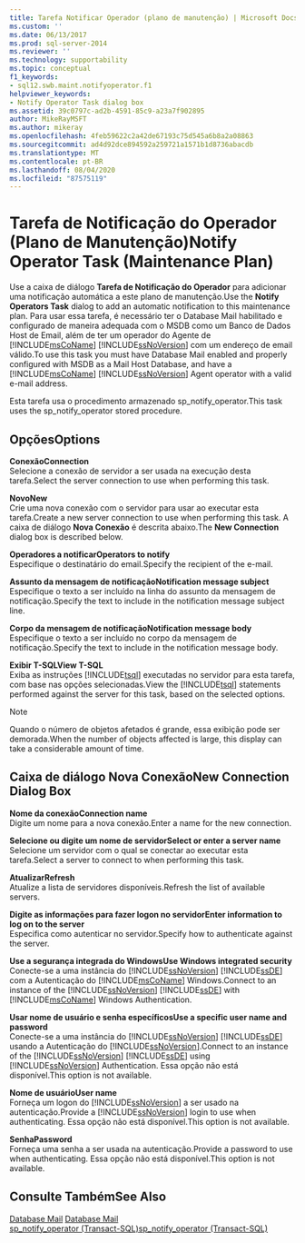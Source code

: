 ```yaml
---
title: Tarefa Notificar Operador (plano de manutenção) | Microsoft Docs
ms.custom: ''
ms.date: 06/13/2017
ms.prod: sql-server-2014
ms.reviewer: ''
ms.technology: supportability
ms.topic: conceptual
f1_keywords:
- sql12.swb.maint.notifyoperator.f1
helpviewer_keywords:
- Notify Operator Task dialog box
ms.assetid: 39c0797c-ad2b-4591-85c9-a23a7f902895
author: MikeRayMSFT
ms.author: mikeray
ms.openlocfilehash: 4feb59622c2a42de67193c75d545a6b8a2a08863
ms.sourcegitcommit: ad4d92dce894592a259721a1571b1d8736abacdb
ms.translationtype: MT
ms.contentlocale: pt-BR
ms.lasthandoff: 08/04/2020
ms.locfileid: "87575119"
---
```

# <a name="notify-operator-task-maintenance-plan"></a><span data-ttu-id="228ec-102">Tarefa de Notificação do Operador (Plano de Manutenção)</span><span class="sxs-lookup"><span data-stu-id="228ec-102">Notify Operator Task (Maintenance Plan)</span></span>
  <span data-ttu-id="228ec-103">Use a caixa de diálogo **Tarefa de Notificação do Operador** para adicionar uma notificação automática a este plano de manutenção.</span><span class="sxs-lookup"><span data-stu-id="228ec-103">Use the **Notify Operators Task** dialog to add an automatic notification to this maintenance plan.</span></span> <span data-ttu-id="228ec-104">Para usar essa tarefa, é necessário ter o Database Mail habilitado e configurado de maneira adequada com o MSDB como um Banco de Dados Host de Email, além de ter um operador do Agente de [!INCLUDE[msCoName](../../includes/msconame-md.md)] [!INCLUDE[ssNoVersion](../../includes/ssnoversion-md.md)] com um endereço de email válido.</span><span class="sxs-lookup"><span data-stu-id="228ec-104">To use this task you must have Database Mail enabled and properly configured with MSDB as a Mail Host Database, and have a [!INCLUDE[msCoName](../../includes/msconame-md.md)] [!INCLUDE[ssNoVersion](../../includes/ssnoversion-md.md)] Agent operator with a valid e-mail address.</span></span>  
  
 <span data-ttu-id="228ec-105">Esta tarefa usa o procedimento armazenado sp_notify_operator.</span><span class="sxs-lookup"><span data-stu-id="228ec-105">This task uses the sp_notify_operator stored procedure.</span></span>  
  
## <a name="options"></a><span data-ttu-id="228ec-106">Opções</span><span class="sxs-lookup"><span data-stu-id="228ec-106">Options</span></span>  
 <span data-ttu-id="228ec-107">**Conexão**</span><span class="sxs-lookup"><span data-stu-id="228ec-107">**Connection**</span></span>  
 <span data-ttu-id="228ec-108">Selecione a conexão de servidor a ser usada na execução desta tarefa.</span><span class="sxs-lookup"><span data-stu-id="228ec-108">Select the server connection to use when performing this task.</span></span>  
  
 <span data-ttu-id="228ec-109">**Novo**</span><span class="sxs-lookup"><span data-stu-id="228ec-109">**New**</span></span>  
 <span data-ttu-id="228ec-110">Crie uma nova conexão com o servidor para usar ao executar esta tarefa.</span><span class="sxs-lookup"><span data-stu-id="228ec-110">Create a new server connection to use when performing this task.</span></span> <span data-ttu-id="228ec-111">A caixa de diálogo **Nova Conexão** é descrita abaixo.</span><span class="sxs-lookup"><span data-stu-id="228ec-111">The **New Connection** dialog box is described below.</span></span>  
  
 <span data-ttu-id="228ec-112">**Operadores a notificar**</span><span class="sxs-lookup"><span data-stu-id="228ec-112">**Operators to notify**</span></span>  
 <span data-ttu-id="228ec-113">Especifique o destinatário do email.</span><span class="sxs-lookup"><span data-stu-id="228ec-113">Specify the recipient of the e-mail.</span></span>  
  
 <span data-ttu-id="228ec-114">**Assunto da mensagem de notificação**</span><span class="sxs-lookup"><span data-stu-id="228ec-114">**Notification message subject**</span></span>  
 <span data-ttu-id="228ec-115">Especifique o texto a ser incluído na linha do assunto da mensagem de notificação.</span><span class="sxs-lookup"><span data-stu-id="228ec-115">Specify the text to include in the notification message subject line.</span></span>  
  
 <span data-ttu-id="228ec-116">**Corpo da mensagem de notificação**</span><span class="sxs-lookup"><span data-stu-id="228ec-116">**Notification message body**</span></span>  
 <span data-ttu-id="228ec-117">Especifique o texto a ser incluído no corpo da mensagem de notificação.</span><span class="sxs-lookup"><span data-stu-id="228ec-117">Specify the text to include in the notification message body.</span></span>  
  
 <span data-ttu-id="228ec-118">**Exibir T-SQL**</span><span class="sxs-lookup"><span data-stu-id="228ec-118">**View T-SQL**</span></span>  
 <span data-ttu-id="228ec-119">Exiba as instruções [!INCLUDE[tsql](../../includes/tsql-md.md)] executadas no servidor para esta tarefa, com base nas opções selecionadas.</span><span class="sxs-lookup"><span data-stu-id="228ec-119">View the [!INCLUDE[tsql](../../includes/tsql-md.md)] statements performed against the server for this task, based on the selected options.</span></span>  
  
> [!NOTE]  
>  <span data-ttu-id="228ec-120">Quando o número de objetos afetados é grande, essa exibição pode ser demorada.</span><span class="sxs-lookup"><span data-stu-id="228ec-120">When the number of objects affected is large, this display can take a considerable amount of time.</span></span>  
  
## <a name="new-connection-dialog-box"></a><span data-ttu-id="228ec-121">Caixa de diálogo Nova Conexão</span><span class="sxs-lookup"><span data-stu-id="228ec-121">New Connection Dialog Box</span></span>  
 <span data-ttu-id="228ec-122">**Nome da conexão**</span><span class="sxs-lookup"><span data-stu-id="228ec-122">**Connection name**</span></span>  
 <span data-ttu-id="228ec-123">Digite um nome para a nova conexão.</span><span class="sxs-lookup"><span data-stu-id="228ec-123">Enter a name for the new connection.</span></span>  
  
 <span data-ttu-id="228ec-124">**Selecione ou digite um nome de servidor**</span><span class="sxs-lookup"><span data-stu-id="228ec-124">**Select or enter a server name**</span></span>  
 <span data-ttu-id="228ec-125">Selecione um servidor com o qual se conectar ao executar esta tarefa.</span><span class="sxs-lookup"><span data-stu-id="228ec-125">Select a server to connect to when performing this task.</span></span>  
  
 <span data-ttu-id="228ec-126">**Atualizar**</span><span class="sxs-lookup"><span data-stu-id="228ec-126">**Refresh**</span></span>  
 <span data-ttu-id="228ec-127">Atualize a lista de servidores disponíveis.</span><span class="sxs-lookup"><span data-stu-id="228ec-127">Refresh the list of available servers.</span></span>  
  
 <span data-ttu-id="228ec-128">**Digite as informações para fazer logon no servidor**</span><span class="sxs-lookup"><span data-stu-id="228ec-128">**Enter information to log on to the server**</span></span>  
 <span data-ttu-id="228ec-129">Especifica como autenticar no servidor.</span><span class="sxs-lookup"><span data-stu-id="228ec-129">Specify how to authenticate against the server.</span></span>  
  
 <span data-ttu-id="228ec-130">**Use a segurança integrada do Windows**</span><span class="sxs-lookup"><span data-stu-id="228ec-130">**Use Windows integrated security**</span></span>  
 <span data-ttu-id="228ec-131">Conecte-se a uma instância do [!INCLUDE[ssNoVersion](../../includes/ssnoversion-md.md)] [!INCLUDE[ssDE](../../includes/ssde-md.md)] com a Autenticação do [!INCLUDE[msCoName](../../includes/msconame-md.md)] Windows.</span><span class="sxs-lookup"><span data-stu-id="228ec-131">Connect to an instance of the [!INCLUDE[ssNoVersion](../../includes/ssnoversion-md.md)] [!INCLUDE[ssDE](../../includes/ssde-md.md)] with [!INCLUDE[msCoName](../../includes/msconame-md.md)] Windows Authentication.</span></span>  
  
 <span data-ttu-id="228ec-132">**Usar nome de usuário e senha específicos**</span><span class="sxs-lookup"><span data-stu-id="228ec-132">**Use a specific user name and password**</span></span>  
 <span data-ttu-id="228ec-133">Conecte-se a uma instância do [!INCLUDE[ssNoVersion](../../includes/ssnoversion-md.md)] [!INCLUDE[ssDE](../../includes/ssde-md.md)] usando a Autenticação do [!INCLUDE[ssNoVersion](../../includes/ssnoversion-md.md)].</span><span class="sxs-lookup"><span data-stu-id="228ec-133">Connect to an instance of the [!INCLUDE[ssNoVersion](../../includes/ssnoversion-md.md)] [!INCLUDE[ssDE](../../includes/ssde-md.md)] using [!INCLUDE[ssNoVersion](../../includes/ssnoversion-md.md)] Authentication.</span></span> <span data-ttu-id="228ec-134">Essa opção não está disponível.</span><span class="sxs-lookup"><span data-stu-id="228ec-134">This option is not available.</span></span>  
  
 <span data-ttu-id="228ec-135">**Nome de usuário**</span><span class="sxs-lookup"><span data-stu-id="228ec-135">**User name**</span></span>  
 <span data-ttu-id="228ec-136">Forneça um logon do [!INCLUDE[ssNoVersion](../../includes/ssnoversion-md.md)] a ser usado na autenticação.</span><span class="sxs-lookup"><span data-stu-id="228ec-136">Provide a [!INCLUDE[ssNoVersion](../../includes/ssnoversion-md.md)] login to use when authenticating.</span></span> <span data-ttu-id="228ec-137">Essa opção não está disponível.</span><span class="sxs-lookup"><span data-stu-id="228ec-137">This option is not available.</span></span>  
  
 <span data-ttu-id="228ec-138">**Senha**</span><span class="sxs-lookup"><span data-stu-id="228ec-138">**Password**</span></span>  
 <span data-ttu-id="228ec-139">Forneça uma senha a ser usada na autenticação.</span><span class="sxs-lookup"><span data-stu-id="228ec-139">Provide a password to use when authenticating.</span></span> <span data-ttu-id="228ec-140">Essa opção não está disponível.</span><span class="sxs-lookup"><span data-stu-id="228ec-140">This option is not available.</span></span>  
  
## <a name="see-also"></a><span data-ttu-id="228ec-141">Consulte Também</span><span class="sxs-lookup"><span data-stu-id="228ec-141">See Also</span></span>  
 <span data-ttu-id="228ec-142">[Database Mail](../database-mail/database-mail.md) </span><span class="sxs-lookup"><span data-stu-id="228ec-142">[Database Mail](../database-mail/database-mail.md) </span></span>  
 [<span data-ttu-id="228ec-143">sp_notify_operator &#40;Transact-SQL&#41;</span><span class="sxs-lookup"><span data-stu-id="228ec-143">sp_notify_operator &#40;Transact-SQL&#41;</span></span>](/sql/relational-databases/system-stored-procedures/sp-notify-operator-transact-sql)  
  
  
